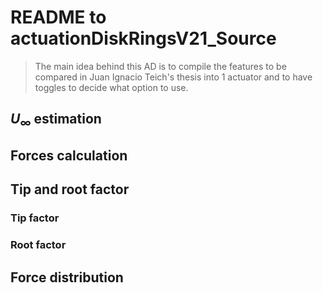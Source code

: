 # README to actuationDiskRingsV21_Source
> The main idea behind this AD is to compile the features to be compared in Juan Ignacio Teich's thesis into 1 actuator and to have toggles to decide what option to use.

## $U_\infty$ estimation

## Forces calculation

## Tip and root factor
### Tip factor

### Root factor

## Force distribution
